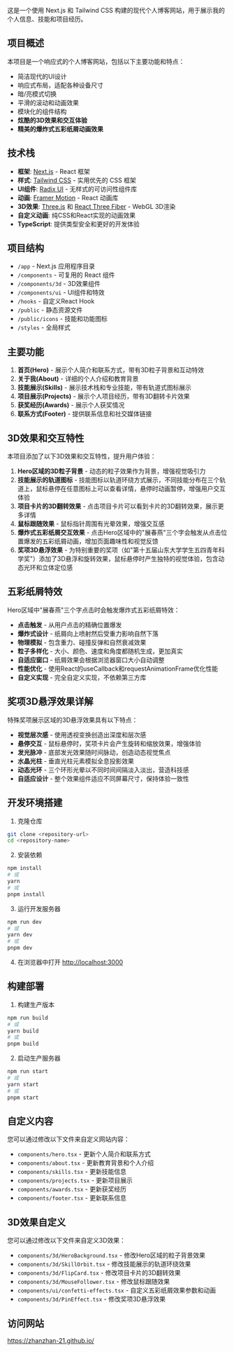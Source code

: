这是一个使用 Next.js 和 Tailwind CSS 构建的现代个人博客网站，用于展示我的个人信息、技能和项目经历。

## 项目概述

本项目是一个响应式的个人博客网站，包括以下主要功能和特点：

- 简洁现代的UI设计
- 响应式布局，适配各种设备尺寸
- 暗/亮模式切换
- 平滑的滚动和动画效果
- 模块化的组件结构
- **炫酷的3D效果和交互体验**
- **精美的爆炸式五彩纸屑动画效果**

## 技术栈

- **框架**: [Next.js](https://nextjs.org/) - React 框架
- **样式**: [Tailwind CSS](https://tailwindcss.com/) - 实用优先的 CSS 框架
- **UI组件**: [Radix UI](https://www.radix-ui.com/) - 无样式的可访问性组件库
- **动画**: [Framer Motion](https://www.framer.com/motion/) - React 动画库
- **3D效果**: [Three.js](https://threejs.org/) 和 [React Three Fiber](https://docs.pmnd.rs/react-three-fiber) - WebGL 3D渲染
- **自定义动画**: 纯CSS和React实现的动画效果
- **TypeScript**: 提供类型安全和更好的开发体验

## 项目结构

- `/app` - Next.js 应用程序目录
- `/components` - 可复用的 React 组件
- `/components/3d` - 3D效果组件
- `/components/ui` - UI组件和特效
- `/hooks` - 自定义React Hook
- `/public` - 静态资源文件
- `/public/icons` - 技能和功能图标
- `/styles` - 全局样式

## 主要功能

1. **首页(Hero)** - 展示个人简介和联系方式，带有3D粒子背景和互动特效
2. **关于我(About)** - 详细的个人介绍和教育背景
3. **技能展示(Skills)** - 展示技术栈和专业技能，带有轨道式图标展示
4. **项目展示(Projects)** - 展示个人项目经历，带有3D翻转卡片效果
5. **获奖经历(Awards)** - 展示个人获奖情况
6. **联系方式(Footer)** - 提供联系信息和社交媒体链接

## 3D效果和交互特性

本项目添加了以下3D效果和交互特性，提升用户体验：

1. **Hero区域的3D粒子背景** - 动态的粒子效果作为背景，增强视觉吸引力
2. **技能展示的轨道图标** - 技能图标以轨道环绕方式展示，不同技能分布在三个轨道上，鼠标悬停在任意图标上可以查看详情，悬停时动画暂停，增强用户交互体验
3. **项目卡片的3D翻转效果** - 点击项目卡片可以看到卡片的3D翻转效果，展示更多详情
4. **鼠标跟随效果** - 鼠标指针周围有光晕效果，增强交互感
5. **爆炸式五彩纸屑交互效果** - 点击Hero区域中的"展春燕"三个字会触发从点击位置爆发的五彩纸屑动画，增加页面趣味性和视觉反馈
6. **奖项3D悬浮效果** - 为特别重要的奖项（如"第十五届山东大学学生五四青年科学奖"）添加了3D悬浮和旋转效果，鼠标悬停时产生独特的视觉体验，包含动态光环和立体定位感

## 五彩纸屑特效

Hero区域中"展春燕"三个字点击时会触发爆炸式五彩纸屑特效：

- **点击触发** - 从用户点击的精确位置爆发
- **爆炸式设计** - 纸屑向上喷射然后受重力影响自然下落
- **物理模拟** - 包含重力、碰撞反弹和自然衰减效果
- **粒子多样化** - 大小、颜色、速度和角度都随机生成，更加真实
- **自适应窗口** - 纸屑效果会根据浏览器窗口大小自动调整
- **性能优化** - 使用React的useCallback和requestAnimationFrame优化性能
- **自定义实现** - 完全自定义实现，不依赖第三方库

## 奖项3D悬浮效果详解

特殊奖项展示区域的3D悬浮效果具有以下特点：

- **视觉层次感** - 使用透视变换创造出深度和层次感
- **悬停交互** - 鼠标悬停时，奖项卡片会产生旋转和缩放效果，增强体验
- **发光脉冲** - 底部发光效果随时间脉动，创造动态视觉焦点
- **水晶光柱** - 垂直光柱元素模拟全息投影效果
- **动态光环** - 三个环形光晕以不同时间间隔淡入淡出，营造科技感
- **自适应设计** - 整个效果组件适应不同屏幕尺寸，保持体验一致性

## 开发环境搭建

1. 克隆仓库

```bash
git clone <repository-url>
cd <repository-name>
```

2. 安装依赖

```bash
npm install
# 或
yarn
# 或
pnpm install
```

3. 运行开发服务器

```bash
npm run dev
# 或
yarn dev
# 或
pnpm dev
```

4. 在浏览器中打开 [http://localhost:3000](http://localhost:3000)

## 构建部署

1. 构建生产版本

```bash
npm run build
# 或
yarn build
# 或
pnpm build
```

2. 启动生产服务器

```bash
npm run start
# 或
yarn start
# 或
pnpm start
```

## 自定义内容

您可以通过修改以下文件来自定义网站内容：

- `components/hero.tsx` - 更新个人简介和联系方式
- `components/about.tsx` - 更新教育背景和个人介绍
- `components/skills.tsx` - 更新技能信息
- `components/projects.tsx` - 更新项目展示
- `components/awards.tsx` - 更新获奖经历
- `components/footer.tsx` - 更新联系信息

## 3D效果自定义

您可以通过修改以下文件来自定义3D效果：

- `components/3d/HeroBackground.tsx` - 修改Hero区域的粒子背景效果
- `components/3d/SkillOrbit.tsx` - 修改技能展示的轨道环绕效果
- `components/3d/FlipCard.tsx` - 修改项目卡片的3D翻转效果
- `components/3d/MouseFollower.tsx` - 修改鼠标跟随效果 
- `components/ui/confetti-effects.tsx` - 自定义五彩纸屑效果参数和动画
- `components/3d/PinEffect.tsx` - 修改奖项3D悬浮效果

## 访问网站

https://zhanzhan-21.github.io/
